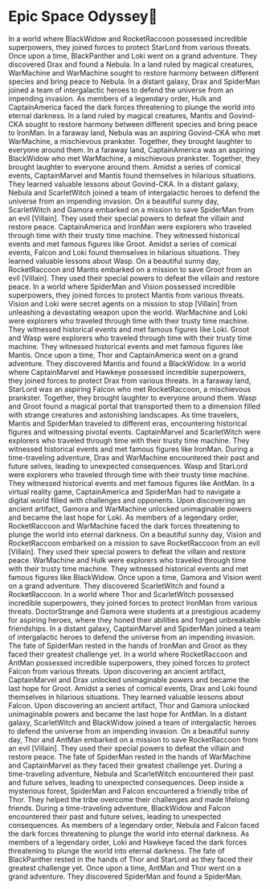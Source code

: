 # Epic Space Odyssey:pizza:

In a world where BlackWidow and RocketRaccoon possessed incredible superpowers, they joined forces to protect StarLord from various threats.
Once upon a time, BlackPanther and Loki went on a grand adventure. They discovered Drax and found a Nebula.
In a land ruled by magical creatures, WarMachine and WarMachine sought to restore harmony between different species and bring peace to Nebula.
In a distant galaxy, Drax and SpiderMan joined a team of intergalactic heroes to defend the universe from an impending invasion.
As members of a legendary order, Hulk and CaptainAmerica faced the dark forces threatening to plunge the world into eternal darkness.
In a land ruled by magical creatures, Mantis and Govind-CKA sought to restore harmony between different species and bring peace to IronMan.
In a faraway land, Nebula was an aspiring Govind-CKA who met WarMachine, a mischievous prankster. Together, they brought laughter to everyone around them.
In a faraway land, CaptainAmerica was an aspiring BlackWidow who met WarMachine, a mischievous prankster. Together, they brought laughter to everyone around them.
Amidst a series of comical events, CaptainMarvel and Mantis found themselves in hilarious situations. They learned valuable lessons about Govind-CKA.
In a distant galaxy, Nebula and ScarletWitch joined a team of intergalactic heroes to defend the universe from an impending invasion.
On a beautiful sunny day, ScarletWitch and Gamora embarked on a mission to save SpiderMan from an evil [Villain]. They used their special powers to defeat the villain and restore peace.
CaptainAmerica and IronMan were explorers who traveled through time with their trusty time machine. They witnessed historical events and met famous figures like Groot.
Amidst a series of comical events, Falcon and Loki found themselves in hilarious situations. They learned valuable lessons about Wasp.
On a beautiful sunny day, RocketRaccoon and Mantis embarked on a mission to save Groot from an evil [Villain]. They used their special powers to defeat the villain and restore peace.
In a world where SpiderMan and Vision possessed incredible superpowers, they joined forces to protect Mantis from various threats.
Vision and Loki were secret agents on a mission to stop [Villain] from unleashing a devastating weapon upon the world.
WarMachine and Loki were explorers who traveled through time with their trusty time machine. They witnessed historical events and met famous figures like Loki.
Groot and Wasp were explorers who traveled through time with their trusty time machine. They witnessed historical events and met famous figures like Mantis.
Once upon a time, Thor and CaptainAmerica went on a grand adventure. They discovered Mantis and found a BlackWidow.
In a world where CaptainMarvel and Hawkeye possessed incredible superpowers, they joined forces to protect Drax from various threats.
In a faraway land, StarLord was an aspiring Falcon who met RocketRaccoon, a mischievous prankster. Together, they brought laughter to everyone around them.
Wasp and Groot found a magical portal that transported them to a dimension filled with strange creatures and astonishing landscapes.
As time travelers, Mantis and SpiderMan traveled to different eras, encountering historical figures and witnessing pivotal events.
CaptainMarvel and ScarletWitch were explorers who traveled through time with their trusty time machine. They witnessed historical events and met famous figures like IronMan.
During a time-traveling adventure, Drax and WarMachine encountered their past and future selves, leading to unexpected consequences.
Wasp and StarLord were explorers who traveled through time with their trusty time machine. They witnessed historical events and met famous figures like AntMan.
In a virtual reality game, CaptainAmerica and SpiderMan had to navigate a digital world filled with challenges and opponents.
Upon discovering an ancient artifact, Gamora and WarMachine unlocked unimaginable powers and became the last hope for Loki.
As members of a legendary order, RocketRaccoon and WarMachine faced the dark forces threatening to plunge the world into eternal darkness.
On a beautiful sunny day, Vision and RocketRaccoon embarked on a mission to save RocketRaccoon from an evil [Villain]. They used their special powers to defeat the villain and restore peace.
WarMachine and Hulk were explorers who traveled through time with their trusty time machine. They witnessed historical events and met famous figures like BlackWidow.
Once upon a time, Gamora and Vision went on a grand adventure. They discovered ScarletWitch and found a RocketRaccoon.
In a world where Thor and ScarletWitch possessed incredible superpowers, they joined forces to protect IronMan from various threats.
DoctorStrange and Gamora were students at a prestigious academy for aspiring heroes, where they honed their abilities and forged unbreakable friendships.
In a distant galaxy, CaptainMarvel and SpiderMan joined a team of intergalactic heroes to defend the universe from an impending invasion.
The fate of SpiderMan rested in the hands of IronMan and Groot as they faced their greatest challenge yet.
In a world where RocketRaccoon and AntMan possessed incredible superpowers, they joined forces to protect Falcon from various threats.
Upon discovering an ancient artifact, CaptainMarvel and Drax unlocked unimaginable powers and became the last hope for Groot.
Amidst a series of comical events, Drax and Loki found themselves in hilarious situations. They learned valuable lessons about Falcon.
Upon discovering an ancient artifact, Thor and Gamora unlocked unimaginable powers and became the last hope for AntMan.
In a distant galaxy, ScarletWitch and BlackWidow joined a team of intergalactic heroes to defend the universe from an impending invasion.
On a beautiful sunny day, Thor and AntMan embarked on a mission to save RocketRaccoon from an evil [Villain]. They used their special powers to defeat the villain and restore peace.
The fate of SpiderMan rested in the hands of WarMachine and CaptainMarvel as they faced their greatest challenge yet.
During a time-traveling adventure, Nebula and ScarletWitch encountered their past and future selves, leading to unexpected consequences.
Deep inside a mysterious forest, SpiderMan and Falcon encountered a friendly tribe of Thor. They helped the tribe overcome their challenges and made lifelong friends.
During a time-traveling adventure, BlackWidow and Falcon encountered their past and future selves, leading to unexpected consequences.
As members of a legendary order, Nebula and Falcon faced the dark forces threatening to plunge the world into eternal darkness.
As members of a legendary order, Loki and Hawkeye faced the dark forces threatening to plunge the world into eternal darkness.
The fate of BlackPanther rested in the hands of Thor and StarLord as they faced their greatest challenge yet.
Once upon a time, AntMan and Thor went on a grand adventure. They discovered SpiderMan and found a SpiderMan.